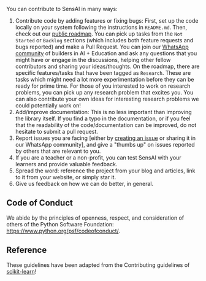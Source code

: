 You can contribute to SensAI in many ways:

1. Contribute code by adding features or fixing bugs: First, set up the code locally on your system following the instructions in `README.md`. Then, check out our [public roadmap](https://hyperverge.notion.site/fa1dd0cef7194fa9bf95c28820dca57f?v=ec52c6a716e94df180dcc8ced3d87610). You can pick up tasks from the `Not Started` or `Backlog` sections (which includes both feature requests and bugs reported) and make a Pull Request. You can join our [WhatsApp community](https://chat.whatsapp.com/LmiulDbWpcXIgqNK6fZyxe) of builders in AI + Education and ask any questions that you might have or engage in the discussions, helping other fellow contributors and sharing your ideas/thoughts. On the roadmap, there are specific features/tasks that have been tagged as ⁠`Research`. These are tasks which might need a lot more experimentation before they can be ready for prime time. For those of you interested to work on research problems, you can pick up any research problem that excites you. You can also contribute your own ideas for interesting research problems we could potentially work on!
2. Add/improve documentation: This is no less important than improving the library itself. If you find a typo in the documentation, or if you feel that the readability of the code/documentation can be improved, do not hesitate to submit a pull request.
3. Report issues you are facing [either by [creating an issue](https://gitlab.com/hvacademy/sensai-ai/-/issues) or sharing it in our WhatsApp community], and give a "thumbs up" on issues reported by others that are relevant to you. 
4. If you are a teacher or a non-profit, you can test SensAI with your learners and provide valuable feedback.
5. Spread the word: reference the project from your blog and articles, link to it from your website, or simply star it.
6. Give us feedback on how we can do better, in general.

## Code of Conduct
We abide by the principles of openness, respect, and consideration of others of the Python Software Foundation: https://www.python.org/psf/codeofconduct/.

## Reference
These guidelines have been adapted from the Contributing guidelines of [scikit-learn](https://github.com/scikit-learn/scikit-learn/blob/main/CONTRIBUTING.md)!